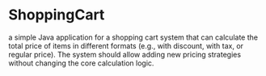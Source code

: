 # ShoppingCart
a simple Java application for a shopping cart system that can calculate the total price of items in different formats (e.g., with discount, with tax, or regular price). The system should allow adding new pricing strategies without changing the core calculation logic.
